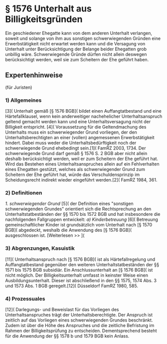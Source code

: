 # § 1576 Unterhalt aus Billigkeitsgründen
Ein geschiedener Ehegatte kann von dem anderen Unterhalt verlangen, soweit und solange von ihm aus sonstigen schwerwiegenden Gründen eine Erwerbstätigkeit nicht erwartet werden kann und die Versagung von Unterhalt unter Berücksichtigung der Belange beider Ehegatten grob unbillig wäre. Schwerwiegende Gründe dürfen nicht allein deswegen berücksichtigt werden, weil sie zum Scheitern der Ehe geführt haben.
## Expertenhinweise
(für Juristen)
### 1) Allgemeines
[3]( Unterhalt gemäß [§ 1576 BGB]( bildet einen Auffangtatbestand und eine Härtefallklausel, wenn kein anderweitiger nachehelicher Unterhaltsanspruch geltend gemacht werden kann und eine Unterhaltsversagung nicht der Billigkeit entspricht.
[4]( Voraussetzung für die Geltendmachung des Unterhalts muss ein schwerwiegender Grund vorliegen, der den Unterhaltsberechtigten an einer (vollen) angemessenen Erwerbstätigkeit hindert. Dabei muss weder die Unterhaltsbedürftigkeit noch der schwerwiegende Grund ehebedingt sein.[1]( FamRZ 2003, 1734.
Der schwerwiegende Grund darf gemäß § 1576 S. 2 BGB aber nicht allein deshalb berücksichtigt werden, weil er zum Scheitern der Ehe geführt hat. Wird das Bestehen eines Unterhaltsanspruches allein auf ein Fehlverhalten eines Ehegatten gestützt, welches als schwerwiegender Grund zum Scheitern der Ehe geführt hat, würde das Verschuldensprinzip im Scheidungsrecht indirekt wieder eingeführt werden.[2]( FamRZ 1984, 361.
### 2) Definitionen
_1. schwerwiegender Grund_
[5]( der Definition eines "sonstigen schwerwiegenden Grundes" orientiert sich die Rechtsprechung an den Unterhaltstatbeständen der §§ 1570 bis 1572 BGB und hat insbesondere die nachfolgenden Fallgruppen entwickelt:
_a) Kinderbetreuung_
[6]( Betreuung gemeinschaftlicher Kinder ist grundsätzlich vom Unterhalt nach [§ 1570 BGB]( abgedeckt, weshalb die Anwendung des [§ 1576 BGB]( ausgeschlossen ist.
[Weiterlesen >> ](
### 3) Abgrenzungen, Kasuistik
[11]( Unterhaltsanspruch nach [§ 1576 BGB]( ist als Härtefallregelung und Auffangtatbestand gegenüber den weiteren Unterhaltstatbeständen der §§ 1571 bis 1575 BGB subsidiär. Ein Anschlussunterhalt an [§ 1576 BGB]( ist nicht möglich.
Der Billigkeitsunterhalt umfasst in keinster Weise einen Ausbildungsunterhalt. Dieser ist abschließend in den §§ 1575, 1574 Abs. 3 und 1573 Abs. 1 BGB geregelt.[12]( Düsseldorf FamRZ 1980, 585.
### 4) Prozessuales
[12]( Darlegungs- und Beweislast für das Vorliegen des Unterhaltsanspruches trägt der Unterhaltsberechtigte.
Der Anspruch ist zeitlich auf das Vorliegen eines schwerwiegenden Grundes beschränkt. Zudem ist über die Höhe des Anspruches und die zeitliche Befristung im Rahmen der Billigkeitsprüfung zu entscheiden. Dementsprechend besteht für die Anwendung der §§ 1578 b und 1579 BGB kein Anlass.